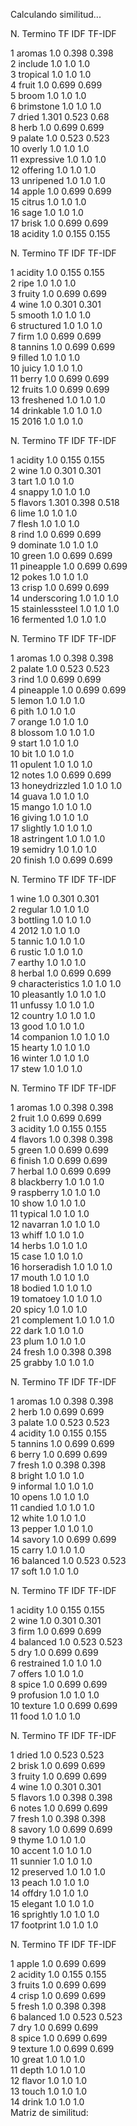 Calculando similitud...

N.  Termino              TF         IDF        TF-IDF    

1   aromas               1.0        0.398      0.398     
2   include              1.0        1.0        1.0       
3   tropical             1.0        1.0        1.0       
4   fruit                1.0        0.699      0.699     
5   broom                1.0        1.0        1.0       
6   brimstone            1.0        1.0        1.0       
7   dried                1.301      0.523      0.68      
8   herb                 1.0        0.699      0.699     
9   palate               1.0        0.523      0.523     
10  overly               1.0        1.0        1.0       
11  expressive           1.0        1.0        1.0       
12  offering             1.0        1.0        1.0       
13  unripened            1.0        1.0        1.0       
14  apple                1.0        0.699      0.699     
15  citrus               1.0        1.0        1.0       
16  sage                 1.0        1.0        1.0       
17  brisk                1.0        0.699      0.699     
18  acidity              1.0        0.155      0.155     

N.  Termino              TF         IDF        TF-IDF    

1   acidity              1.0        0.155      0.155     
2   ripe                 1.0        1.0        1.0       
3   fruity               1.0        0.699      0.699     
4   wine                 1.0        0.301      0.301     
5   smooth               1.0        1.0        1.0       
6   structured           1.0        1.0        1.0       
7   firm                 1.0        0.699      0.699     
8   tannins              1.0        0.699      0.699     
9   filled               1.0        1.0        1.0       
10  juicy                1.0        1.0        1.0       
11  berry                1.0        0.699      0.699     
12  fruits               1.0        0.699      0.699     
13  freshened            1.0        1.0        1.0       
14  drinkable            1.0        1.0        1.0       
15  2016                 1.0        1.0        1.0       

N.  Termino              TF         IDF        TF-IDF    

1   acidity              1.0        0.155      0.155     
2   wine                 1.0        0.301      0.301     
3   tart                 1.0        1.0        1.0       
4   snappy               1.0        1.0        1.0       
5   flavors              1.301      0.398      0.518     
6   lime                 1.0        1.0        1.0       
7   flesh                1.0        1.0        1.0       
8   rind                 1.0        0.699      0.699     
9   dominate             1.0        1.0        1.0       
10  green                1.0        0.699      0.699     
11  pineapple            1.0        0.699      0.699     
12  pokes                1.0        1.0        1.0       
13  crisp                1.0        0.699      0.699     
14  underscoring         1.0        1.0        1.0       
15  stainlesssteel       1.0        1.0        1.0       
16  fermented            1.0        1.0        1.0       

N.  Termino              TF         IDF        TF-IDF    

1   aromas               1.0        0.398      0.398     
2   palate               1.0        0.523      0.523     
3   rind                 1.0        0.699      0.699     
4   pineapple            1.0        0.699      0.699     
5   lemon                1.0        1.0        1.0       
6   pith                 1.0        1.0        1.0       
7   orange               1.0        1.0        1.0       
8   blossom              1.0        1.0        1.0       
9   start                1.0        1.0        1.0       
10  bit                  1.0        1.0        1.0       
11  opulent              1.0        1.0        1.0       
12  notes                1.0        0.699      0.699     
13  honeydrizzled        1.0        1.0        1.0       
14  guava                1.0        1.0        1.0       
15  mango                1.0        1.0        1.0       
16  giving               1.0        1.0        1.0       
17  slightly             1.0        1.0        1.0       
18  astringent           1.0        1.0        1.0       
19  semidry              1.0        1.0        1.0       
20  finish               1.0        0.699      0.699     

N.  Termino              TF         IDF        TF-IDF    

1   wine                 1.0        0.301      0.301     
2   regular              1.0        1.0        1.0       
3   bottling             1.0        1.0        1.0       
4   2012                 1.0        1.0        1.0       
5   tannic               1.0        1.0        1.0       
6   rustic               1.0        1.0        1.0       
7   earthy               1.0        1.0        1.0       
8   herbal               1.0        0.699      0.699     
9   characteristics      1.0        1.0        1.0       
10  pleasantly           1.0        1.0        1.0       
11  unfussy              1.0        1.0        1.0       
12  country              1.0        1.0        1.0       
13  good                 1.0        1.0        1.0       
14  companion            1.0        1.0        1.0       
15  hearty               1.0        1.0        1.0       
16  winter               1.0        1.0        1.0       
17  stew                 1.0        1.0        1.0       

N.  Termino              TF         IDF        TF-IDF    

1   aromas               1.0        0.398      0.398     
2   fruit                1.0        0.699      0.699     
3   acidity              1.0        0.155      0.155     
4   flavors              1.0        0.398      0.398     
5   green                1.0        0.699      0.699     
6   finish               1.0        0.699      0.699     
7   herbal               1.0        0.699      0.699     
8   blackberry           1.0        1.0        1.0       
9   raspberry            1.0        1.0        1.0       
10  show                 1.0        1.0        1.0       
11  typical              1.0        1.0        1.0       
12  navarran             1.0        1.0        1.0       
13  whiff                1.0        1.0        1.0       
14  herbs                1.0        1.0        1.0       
15  case                 1.0        1.0        1.0       
16  horseradish          1.0        1.0        1.0       
17  mouth                1.0        1.0        1.0       
18  bodied               1.0        1.0        1.0       
19  tomatoey             1.0        1.0        1.0       
20  spicy                1.0        1.0        1.0       
21  complement           1.0        1.0        1.0       
22  dark                 1.0        1.0        1.0       
23  plum                 1.0        1.0        1.0       
24  fresh                1.0        0.398      0.398     
25  grabby               1.0        1.0        1.0       

N.  Termino              TF         IDF        TF-IDF    

1   aromas               1.0        0.398      0.398     
2   herb                 1.0        0.699      0.699     
3   palate               1.0        0.523      0.523     
4   acidity              1.0        0.155      0.155     
5   tannins              1.0        0.699      0.699     
6   berry                1.0        0.699      0.699     
7   fresh                1.0        0.398      0.398     
8   bright               1.0        1.0        1.0       
9   informal             1.0        1.0        1.0       
10  opens                1.0        1.0        1.0       
11  candied              1.0        1.0        1.0       
12  white                1.0        1.0        1.0       
13  pepper               1.0        1.0        1.0       
14  savory               1.0        0.699      0.699     
15  carry                1.0        1.0        1.0       
16  balanced             1.0        0.523      0.523     
17  soft                 1.0        1.0        1.0       

N.  Termino              TF         IDF        TF-IDF    

1   acidity              1.0        0.155      0.155     
2   wine                 1.0        0.301      0.301     
3   firm                 1.0        0.699      0.699     
4   balanced             1.0        0.523      0.523     
5   dry                  1.0        0.699      0.699     
6   restrained           1.0        1.0        1.0       
7   offers               1.0        1.0        1.0       
8   spice                1.0        0.699      0.699     
9   profusion            1.0        1.0        1.0       
10  texture              1.0        0.699      0.699     
11  food                 1.0        1.0        1.0       

N.  Termino              TF         IDF        TF-IDF    

1   dried                1.0        0.523      0.523     
2   brisk                1.0        0.699      0.699     
3   fruity               1.0        0.699      0.699     
4   wine                 1.0        0.301      0.301     
5   flavors              1.0        0.398      0.398     
6   notes                1.0        0.699      0.699     
7   fresh                1.0        0.398      0.398     
8   savory               1.0        0.699      0.699     
9   thyme                1.0        1.0        1.0       
10  accent               1.0        1.0        1.0       
11  sunnier              1.0        1.0        1.0       
12  preserved            1.0        1.0        1.0       
13  peach                1.0        1.0        1.0       
14  offdry               1.0        1.0        1.0       
15  elegant              1.0        1.0        1.0       
16  sprightly            1.0        1.0        1.0       
17  footprint            1.0        1.0        1.0       

N.  Termino              TF         IDF        TF-IDF    

1   apple                1.0        0.699      0.699     
2   acidity              1.0        0.155      0.155     
3   fruits               1.0        0.699      0.699     
4   crisp                1.0        0.699      0.699     
5   fresh                1.0        0.398      0.398     
6   balanced             1.0        0.523      0.523     
7   dry                  1.0        0.699      0.699     
8   spice                1.0        0.699      0.699     
9   texture              1.0        0.699      0.699     
10  great                1.0        1.0        1.0       
11  depth                1.0        1.0        1.0       
12  flavor               1.0        1.0        1.0       
13  touch                1.0        1.0        1.0       
14  drink                1.0        1.0        1.0       
Matriz de similitud:

